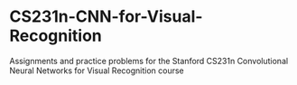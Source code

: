 # CS231n-CNN-for-Visual-Recognition
Assignments and practice problems for the Stanford CS231n Convolutional Neural Networks for Visual Recognition course
